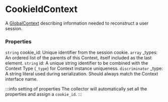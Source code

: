 # CookieIdContext
A [GlobalContext](/taxonomy/reference/global-contexts/overview.md) describing information needed to reconstruct a user session.

### Properties
`string` cookie_id: Unique identifier from the session cookie.
`array` _types: An ordered list of the parents of this Context, itself included as the last element.
`string` id: A unique string identifier to be combined with the Context Type (`_type`) 
for Context instance uniqueness.
`discriminator` _type: A string literal used during serialization. Should always match the Context interface name.

:::info setting of properties
The collector will automatically set all the properties and assign a `cookie_id`.
:::
